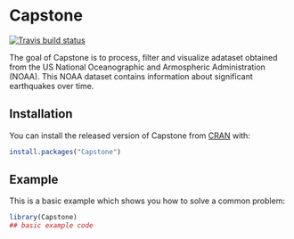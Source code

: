# Capstone

<!-- badges: start -->
[![Travis build status](https://travis-ci.com/shaowei72/RCapstone.svg?branch=master)](https://travis-ci.com/shaowei72/RCapstone)
<!-- badges: end -->

The goal of Capstone is to process, filter and visualize adataset obtained from the US National Oceanographic and Armospheric Administration (NOAA). This NOAA dataset contains information about significant earthquakes over time.

## Installation

You can install the released version of Capstone from [CRAN](https://CRAN.R-project.org) with:

``` r
install.packages("Capstone")
```

## Example

This is a basic example which shows you how to solve a common problem:

``` r
library(Capstone)
## basic example code
```

